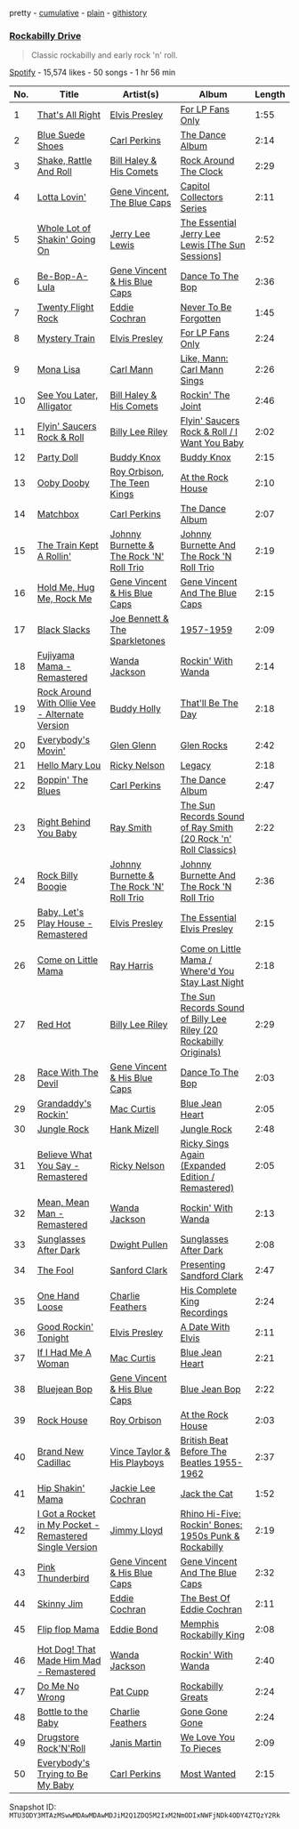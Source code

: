 pretty - [cumulative](/playlists/cumulative/37i9dQZF1DX4xmaCWnHTsV.md) - [plain](/playlists/plain/37i9dQZF1DX4xmaCWnHTsV) - [githistory](https://github.githistory.xyz/mackorone/spotify-playlist-archive/blob/main/playlists/plain/37i9dQZF1DX4xmaCWnHTsV)

### [Rockabilly Drive](https://open.spotify.com/playlist/37i9dQZF1DX4xmaCWnHTsV)

> Classic rockabilly and early rock 'n' roll.

[Spotify](https://open.spotify.com/user/spotify) - 15,574 likes - 50 songs - 1 hr 56 min

| No. | Title | Artist(s) | Album | Length |
|---|---|---|---|---|
| 1 | [That's All Right](https://open.spotify.com/track/0tHcXWIYt99GY8BONrPIfA) | [Elvis Presley](https://open.spotify.com/artist/43ZHCT0cAZBISjO8DG9PnE) | [For LP Fans Only](https://open.spotify.com/album/1NVsMlJgD5GHf0CT1IewbU) | 1:55 |
| 2 | [Blue Suede Shoes](https://open.spotify.com/track/5d6ZRqgbz26Sg4bk1oifQw) | [Carl Perkins](https://open.spotify.com/artist/5hIClg6noTaCzMu2s5wp4f) | [The Dance Album](https://open.spotify.com/album/2mDKmUu61YwkVAJfvD81HK) | 2:14 |
| 3 | [Shake, Rattle And Roll](https://open.spotify.com/track/5z2Gef9D3UgRquZXe7UUW4) | [Bill Haley & His Comets](https://open.spotify.com/artist/3MFp4cYuYtTZe3d3xkLLbr) | [Rock Around The Clock](https://open.spotify.com/album/2vB7uVHcRU4dmHeFQCTkSK) | 2:29 |
| 4 | [Lotta Lovin'](https://open.spotify.com/track/0ijKW319aVwVVDmFGU4rGC) | [Gene Vincent](https://open.spotify.com/artist/5VAHm7V5mnsxvQrWw3KHmx), [The Blue Caps](https://open.spotify.com/artist/5EmQT0A3VxQU0EiX0qhrCo) | [Capitol Collectors Series](https://open.spotify.com/album/72cDPStUoZJZxUbQ67cgO6) | 2:11 |
| 5 | [Whole Lot of Shakin' Going On](https://open.spotify.com/track/6wO13Xb3EdHUNixFOEJ0KV) | [Jerry Lee Lewis](https://open.spotify.com/artist/2zyz0VJqrDXeFDIyrfVXSo) | [The Essential Jerry Lee Lewis \[The Sun Sessions\]](https://open.spotify.com/album/6OaajpAGeNsPJFkjyQvqHf) | 2:52 |
| 6 | [Be\-Bop\-A\-Lula](https://open.spotify.com/track/0HUp7ipIDJvITTqizN6cxJ) | [Gene Vincent & His Blue Caps](https://open.spotify.com/artist/7lKaTIgVek1R2lqpCulQmq) | [Dance To The Bop](https://open.spotify.com/album/3oavZnlCWGZJyXj8fuLVlR) | 2:36 |
| 7 | [Twenty Flight Rock](https://open.spotify.com/track/0Lx4qHJ7ZBoSZvc704wsDd) | [Eddie Cochran](https://open.spotify.com/artist/1p0t3JtUTayV2wb1RGN9mO) | [Never To Be Forgotten](https://open.spotify.com/album/7n5TBiq6TqYMSK8i3t5ETL) | 1:45 |
| 8 | [Mystery Train](https://open.spotify.com/track/0GvhHQbWSnGltjl0je61dI) | [Elvis Presley](https://open.spotify.com/artist/43ZHCT0cAZBISjO8DG9PnE) | [For LP Fans Only](https://open.spotify.com/album/1NVsMlJgD5GHf0CT1IewbU) | 2:24 |
| 9 | [Mona Lisa](https://open.spotify.com/track/6bhTvzvIPjOLtsGAhyaHfH) | [Carl Mann](https://open.spotify.com/artist/2VMEvDcrKKZg96T4QWXIkT) | [Like, Mann: Carl Mann Sings](https://open.spotify.com/album/18A5NjwCOxllq8BpDZSEsQ) | 2:26 |
| 10 | [See You Later, Alligator](https://open.spotify.com/track/05eNEozACh10Rn0ewFnH8Y) | [Bill Haley & His Comets](https://open.spotify.com/artist/3MFp4cYuYtTZe3d3xkLLbr) | [Rockin' The Joint](https://open.spotify.com/album/0N5EMEMyYN6BW9R3PjCxxz) | 2:46 |
| 11 | [Flyin' Saucers Rock & Roll](https://open.spotify.com/track/61NxE9hAjnvplyUKdY6jKv) | [Billy Lee Riley](https://open.spotify.com/artist/0a85EJEd3a9RGM9ops09rZ) | [Flyin' Saucers Rock & Roll / I Want You Baby](https://open.spotify.com/album/21VQE8cleE2is06r3F6dQS) | 2:02 |
| 12 | [Party Doll](https://open.spotify.com/track/3SNEFR9U8CCEUN3iZfkVgW) | [Buddy Knox](https://open.spotify.com/artist/0b5Tz3szM4KK8esFKV2Zsb) | [Buddy Knox](https://open.spotify.com/album/3ouDZeOVznhaMMOvZcukTc) | 2:15 |
| 13 | [Ooby Dooby](https://open.spotify.com/track/7Bt1RAu4FSYL3WltEmLmb5) | [Roy Orbison](https://open.spotify.com/artist/0JDkhL4rjiPNEp92jAgJnS), [The Teen Kings](https://open.spotify.com/artist/6eZeDQei4hJnzUlGt4QATQ) | [At the Rock House](https://open.spotify.com/album/6QYaVdJsm6MNqKO9tEBUMm) | 2:10 |
| 14 | [Matchbox](https://open.spotify.com/track/3qz0e03PIaalwcCGwaJHMs) | [Carl Perkins](https://open.spotify.com/artist/5hIClg6noTaCzMu2s5wp4f) | [The Dance Album](https://open.spotify.com/album/2mDKmUu61YwkVAJfvD81HK) | 2:07 |
| 15 | [The Train Kept A Rollin'](https://open.spotify.com/track/7s8spWIA65WP6vG18bXDP1) | [Johnny Burnette & The Rock 'N' Roll Trio](https://open.spotify.com/artist/1neKWNZP74NEuvHZmvMS58) | [Johnny Burnette And The Rock 'N Roll Trio](https://open.spotify.com/album/0WDDlUimET7qIVjs0Sm3mM) | 2:19 |
| 16 | [Hold Me, Hug Me, Rock Me](https://open.spotify.com/track/0P9wPwqLUHzp5jeY1cHeAd) | [Gene Vincent & His Blue Caps](https://open.spotify.com/artist/7lKaTIgVek1R2lqpCulQmq) | [Gene Vincent And The Blue Caps](https://open.spotify.com/album/0hiKWm7WLBpTtzIlnwTnrk) | 2:15 |
| 17 | [Black Slacks](https://open.spotify.com/track/0nRR6eQMDYkIFmn8c9Rwga) | [Joe Bennett & The Sparkletones](https://open.spotify.com/artist/7jXrEnMAd3ExygGvV3ZGhP) | [1957\-1959](https://open.spotify.com/album/5jRYbndM2M3Z5tzDJDLzNp) | 2:09 |
| 18 | [Fujiyama Mama \- Remastered](https://open.spotify.com/track/5GZKrlylsU8zoILY2aiDJz) | [Wanda Jackson](https://open.spotify.com/artist/5ZKMPRDHc7qElVJFh3uRqB) | [Rockin' With Wanda](https://open.spotify.com/album/1tRcetV95YbV88bAtT3Jca) | 2:14 |
| 19 | [Rock Around With Ollie Vee \- Alternate Version](https://open.spotify.com/track/5b0KMebx2ZOPv91U42xOSv) | [Buddy Holly](https://open.spotify.com/artist/3wYyutjgII8LJVVOLrGI0D) | [That'll Be The Day](https://open.spotify.com/album/0KHc3cD7pAOAieo9lPWXkY) | 2:18 |
| 20 | [Everybody's Movin'](https://open.spotify.com/track/4NnJxkpRJzfKMJM1H3VlYt) | [Glen Glenn](https://open.spotify.com/artist/4HA1v7Kj8foWKczaOUbxQx) | [Glen Rocks](https://open.spotify.com/album/7lm2w3HxZcXE1V2tvscmBv) | 2:42 |
| 21 | [Hello Mary Lou](https://open.spotify.com/track/0YOasUp8fxPk3FXEa3fZ9z) | [Ricky Nelson](https://open.spotify.com/artist/73sSFVlM6pkweLXE8qw1OS) | [Legacy](https://open.spotify.com/album/1bZHbHtUvjGqUOKNla4lo0) | 2:18 |
| 22 | [Boppin' The Blues](https://open.spotify.com/track/0wNnwLgq5N9lWYib8eUnu6) | [Carl Perkins](https://open.spotify.com/artist/5hIClg6noTaCzMu2s5wp4f) | [The Dance Album](https://open.spotify.com/album/2mDKmUu61YwkVAJfvD81HK) | 2:47 |
| 23 | [Right Behind You Baby](https://open.spotify.com/track/1eI9gpxLg80Om4pirkr9oe) | [Ray Smith](https://open.spotify.com/artist/4SGITJm1kRaIEoqEwv360I) | [The Sun Records Sound of Ray Smith \(20 Rock 'n' Roll Classics\)](https://open.spotify.com/album/70hhNeGlnCF5weOwOru5XK) | 2:22 |
| 24 | [Rock Billy Boogie](https://open.spotify.com/track/4NazHwfKb4e9WSkFM2OC52) | [Johnny Burnette & The Rock 'N' Roll Trio](https://open.spotify.com/artist/1neKWNZP74NEuvHZmvMS58) | [Johnny Burnette And The Rock 'N Roll Trio](https://open.spotify.com/album/0WDDlUimET7qIVjs0Sm3mM) | 2:36 |
| 25 | [Baby, Let's Play House \- Remastered](https://open.spotify.com/track/4Ls0zLUccPv9o0G4Uio503) | [Elvis Presley](https://open.spotify.com/artist/43ZHCT0cAZBISjO8DG9PnE) | [The Essential Elvis Presley](https://open.spotify.com/album/3X3rFfVKCW58sKMO0UXkwO) | 2:15 |
| 26 | [Come on Little Mama](https://open.spotify.com/track/11OqzAcT8jMaNZAt6kdpvR) | [Ray Harris](https://open.spotify.com/artist/0luI6OOG3mYAFQj4BC1hR8) | [Come on Little Mama / Where'd You Stay Last Night](https://open.spotify.com/album/0jRvfTjOFuHrNJrVUT8BZY) | 2:18 |
| 27 | [Red Hot](https://open.spotify.com/track/31ajddT1F78QGsGLWonOaq) | [Billy Lee Riley](https://open.spotify.com/artist/0a85EJEd3a9RGM9ops09rZ) | [The Sun Records Sound of Billy Lee Riley \(20 Rockabilly Originals\)](https://open.spotify.com/album/12nGZsto8BTrIMNIEr4JRk) | 2:29 |
| 28 | [Race With The Devil](https://open.spotify.com/track/6yqpkreNmOenMuTV9NG2C9) | [Gene Vincent & His Blue Caps](https://open.spotify.com/artist/7lKaTIgVek1R2lqpCulQmq) | [Dance To The Bop](https://open.spotify.com/album/3oavZnlCWGZJyXj8fuLVlR) | 2:03 |
| 29 | [Grandaddy's Rockin'](https://open.spotify.com/track/5XTKNlsQKuozZ44degiPhc) | [Mac Curtis](https://open.spotify.com/artist/4Ey70byCWxRScdGvCVgNJs) | [Blue Jean Heart](https://open.spotify.com/album/1YDTA3tRPAABZbLlas52tu) | 2:05 |
| 30 | [Jungle Rock](https://open.spotify.com/track/0XSHcO8JNMSA8kXvppB5bS) | [Hank Mizell](https://open.spotify.com/artist/3RGF93b8Qtz77GLJBgdBH6) | [Jungle Rock](https://open.spotify.com/album/21kqXS5qnYmFwDFZ9buKHb) | 2:48 |
| 31 | [Believe What You Say \- Remastered](https://open.spotify.com/track/2Cr8d39cOPBWzmVKwcjmmP) | [Ricky Nelson](https://open.spotify.com/artist/73sSFVlM6pkweLXE8qw1OS) | [Ricky Sings Again \(Expanded Edition / Remastered\)](https://open.spotify.com/album/30csxUzrzcgwuOT5QVmFmg) | 2:05 |
| 32 | [Mean, Mean Man \- Remastered](https://open.spotify.com/track/1Ssb9hQz8ha0oHGdsFsQ8N) | [Wanda Jackson](https://open.spotify.com/artist/5ZKMPRDHc7qElVJFh3uRqB) | [Rockin' With Wanda](https://open.spotify.com/album/1tRcetV95YbV88bAtT3Jca) | 2:13 |
| 33 | [Sunglasses After Dark](https://open.spotify.com/track/0VL7bjfwdWsGOOwhGjEe7c) | [Dwight Pullen](https://open.spotify.com/artist/7jYk8W0dRSn0ivkerR9le2) | [Sunglasses After Dark](https://open.spotify.com/album/4zT5QSeTSk1iudy09RlCp8) | 2:08 |
| 34 | [The Fool](https://open.spotify.com/track/0JcE8h38d6tTuse4IkPLXn) | [Sanford Clark](https://open.spotify.com/artist/3REqunOj76TSpw9f6eKON2) | [Presenting Sandford Clark](https://open.spotify.com/album/5QCtTTUmVu4BaPOlupFecs) | 2:47 |
| 35 | [One Hand Loose](https://open.spotify.com/track/1uYlKhktrgikytcB1UQZYs) | [Charlie Feathers](https://open.spotify.com/artist/2EcNV0nlF6f6ZDtJJG2vKN) | [His Complete King Recordings](https://open.spotify.com/album/15IZgzHg7L0LNSglHIC3tC) | 2:24 |
| 36 | [Good Rockin' Tonight](https://open.spotify.com/track/6k3FE2tlTymnsPMTkL8slE) | [Elvis Presley](https://open.spotify.com/artist/43ZHCT0cAZBISjO8DG9PnE) | [A Date With Elvis](https://open.spotify.com/album/2OBpjUGDDEluQzrp8vwtyi) | 2:11 |
| 37 | [If I Had Me A Woman](https://open.spotify.com/track/1FP1yL9ukEYX0z0IX5ir7Y) | [Mac Curtis](https://open.spotify.com/artist/4Ey70byCWxRScdGvCVgNJs) | [Blue Jean Heart](https://open.spotify.com/album/1YDTA3tRPAABZbLlas52tu) | 2:21 |
| 38 | [Bluejean Bop](https://open.spotify.com/track/2BgekYyyiCcvina0Ihoii9) | [Gene Vincent & His Blue Caps](https://open.spotify.com/artist/7lKaTIgVek1R2lqpCulQmq) | [Blue Jean Bop](https://open.spotify.com/album/28VDX5GZcFakGBuh2Uf5En) | 2:22 |
| 39 | [Rock House](https://open.spotify.com/track/36YXD9jFfw446zqlOVGFD2) | [Roy Orbison](https://open.spotify.com/artist/0JDkhL4rjiPNEp92jAgJnS) | [At the Rock House](https://open.spotify.com/album/6QYaVdJsm6MNqKO9tEBUMm) | 2:03 |
| 40 | [Brand New Cadillac](https://open.spotify.com/track/0CJ3EmwyofCmDljpoKecQR) | [Vince Taylor & His Playboys](https://open.spotify.com/artist/1NnCrPjtSLFHulsEZdLSEg) | [British Beat Before The Beatles 1955\-1962](https://open.spotify.com/album/0eDIvG3ep58ZKfox9KojyE) | 2:37 |
| 41 | [Hip Shakin' Mama](https://open.spotify.com/track/5cyBAPXn49iasSiD3s5pkQ) | [Jackie Lee Cochran](https://open.spotify.com/artist/78sRQCQyiHMZPGr0KnKwFU) | [Jack the Cat](https://open.spotify.com/album/7aWRApTcoSElob5X4XiJFq) | 1:52 |
| 42 | [I Got a Rocket in My Pocket \- Remastered Single Version](https://open.spotify.com/track/3Qx5VIqbesK1ByTLuXcddr) | [Jimmy Lloyd](https://open.spotify.com/artist/1ngT1mR10aJjFgMmSF5mvB) | [Rhino Hi\-Five: Rockin' Bones: 1950s Punk & Rockabilly](https://open.spotify.com/album/2Ot4oR9l5JVrgQxAhWKgTT) | 2:19 |
| 43 | [Pink Thunderbird](https://open.spotify.com/track/3NenvURev5mcCecxsUoWI2) | [Gene Vincent & His Blue Caps](https://open.spotify.com/artist/7lKaTIgVek1R2lqpCulQmq) | [Gene Vincent And The Blue Caps](https://open.spotify.com/album/0hiKWm7WLBpTtzIlnwTnrk) | 2:32 |
| 44 | [Skinny Jim](https://open.spotify.com/track/07JOGpEHBICoVjcIjF4ROY) | [Eddie Cochran](https://open.spotify.com/artist/1p0t3JtUTayV2wb1RGN9mO) | [The Best Of Eddie Cochran](https://open.spotify.com/album/1MOHwO7WJIg61Ksp4FfYz5) | 2:11 |
| 45 | [Flip flop Mama](https://open.spotify.com/track/2opuQE3MDx92ujXUPqdFcb) | [Eddie Bond](https://open.spotify.com/artist/4p6a47VbiLjsFqZJy92wUE) | [Memphis Rockabilly King](https://open.spotify.com/album/2g6NmIa73CKjuMzQmzREBB) | 2:08 |
| 46 | [Hot Dog! That Made Him Mad \- Remastered](https://open.spotify.com/track/1r0qsbI9hQu5v5aSCTTqJR) | [Wanda Jackson](https://open.spotify.com/artist/5ZKMPRDHc7qElVJFh3uRqB) | [Rockin' With Wanda](https://open.spotify.com/album/1tRcetV95YbV88bAtT3Jca) | 2:40 |
| 47 | [Do Me No Wrong](https://open.spotify.com/track/0fA5ZwzfOlH8RT3jjDwE8S) | [Pat Cupp](https://open.spotify.com/artist/5h9EJT0zbqyiqn81r1dZfZ) | [Rockabilly Greats](https://open.spotify.com/album/67IQZbSkHcrICs2CsSPOdU) | 2:24 |
| 48 | [Bottle to the Baby](https://open.spotify.com/track/2ImE4dNfy18hhApS7EwrLG) | [Charlie Feathers](https://open.spotify.com/artist/2EcNV0nlF6f6ZDtJJG2vKN) | [Gone Gone Gone](https://open.spotify.com/album/7iLVv44iKgW07pWKyFJP2t) | 2:24 |
| 49 | [Drugstore Rock'N'Roll](https://open.spotify.com/track/7HUv0He4tAmmWBDyYfyOwa) | [Janis Martin](https://open.spotify.com/artist/4pjH9s7TgSke527nRDcgqq) | [We Love You To Pieces](https://open.spotify.com/album/2u2Cu8Rh1SFHSQdpLljS6n) | 2:09 |
| 50 | [Everybody's Trying to Be My Baby](https://open.spotify.com/track/16Wwp6SO1YyL91OYzl58bN) | [Carl Perkins](https://open.spotify.com/artist/5hIClg6noTaCzMu2s5wp4f) | [Most Wanted](https://open.spotify.com/album/2Dxq9S41i1QJDximYXxDW4) | 2:15 |

Snapshot ID: `MTU3ODY3MTAzMSwwMDAwMDAwMDJiM2Q1ZDQ5M2IxM2NmODIxNWFjNDk4ODY4ZTQzY2Rk`
